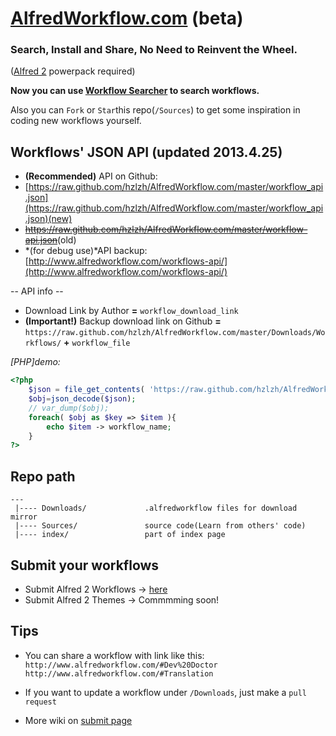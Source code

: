 [AlfredWorkflow.com](http://AlfredWorkflow.com 'Alfred 2 Workflows List') (beta)
====
### Search, Install and Share, No Need to Reinvent the Wheel.
 ([Alfred 2] powerpack required)  
 
 **Now you can use [Workflow Searcher] to search workflows.**
 
Also you can `Fork` or `Star`this repo(`/Sources`) to get some inspiration in coding new workflows yourself.

## Workflows' JSON API (updated 2013.4.25) 

* **(Recommended)** API on Github:  
* [https://raw.github.com/hzlzh/AlfredWorkflow.com/master/workflow_api.json](https://raw.github.com/hzlzh/AlfredWorkflow.com/master/workflow_api.json)(new)  
* <del>https://raw.github.com/hzlzh/AlfredWorkflow.com/master/workflow-api.json</del>(old)
* *(for debug use)*API backup: [http://www.alfredworkflow.com/workflows-api/](http://www.alfredworkflow.com/workflows-api/)

-- API info --  

* Download Link by Author **=** `workflow_download_link`   
* **(Important!)** Backup download link on Github **=** `https://raw.github.com/hzlzh/AlfredWorkflow.com/master/Downloads/Workflows/` **+** `workflow_file`

*[PHP]demo:*

```php
<?php
    $json = file_get_contents( 'https://raw.github.com/hzlzh/AlfredWorkflow.com/master/workflow_api.json');
    $obj=json_decode($json);
    // var_dump($obj);
    foreach( $obj as $key => $item ){
        echo $item -> workflow_name;
    }
?>
```

## Repo path

    --- 
     |---- Downloads/             .alfredworkflow files for download mirror   
     |---- Sources/               source code(Learn from others' code)                 
     |---- index/                 part of index page

## Submit your workflows

* Submit Alfred 2 Workflows -> [here](http://www.alfredworkflow.com/submit-alfred-workflow/)
* Submit Alfred 2 Themes -> Commmming soon!

## Tips 
* You can share a workflow with link like this:  
`http://www.alfredworkflow.com/#Dev%20Doctor`  
`http://www.alfredworkflow.com/#Translation`

* If you want to update a workflow under `/Downloads`, just make a `pull request`
* More wiki on [submit page](http://www.alfredworkflow.com/submit-alfred-workflow/)


[Alfred 2]: http://www.alfredapp.com/
[Workflow Searcher]: https://github.com/hzlzh/Alfred-Workflows/
 